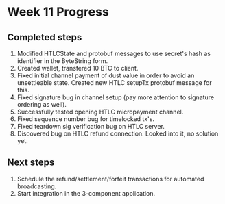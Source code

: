 # Week 11 Progress

## Completed steps
1. Modified HTLCState and protobuf messages to use secret's hash as identifier in the ByteString form. 
2. Created wallet, transfered 10 BTC to client.
3. Fixed initial channel payment of dust value in order to avoid an unsettleable state. Created new HTLC
setupTx protobuf message for this.
4. Fixed signature bug in channel setup (pay more attention to signature ordering as well).
5. Successfully tested opening HTLC micropayment channel.
6. Fixed sequence number bug for timelocked tx's.
7. Fixed teardown sig verification bug on HTLC server.
8. Discovered bug on HTLC refund connection. Looked into it, no solution yet.

## Next steps
1. Schedule the refund/settlement/forfeit transactions for automated broadcasting.
2. Start integration in the 3-component application.